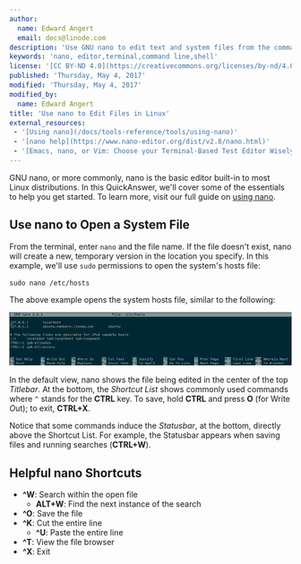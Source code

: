 ```yaml
---
author:
  name: Edward Angert
  email: docs@linode.com
description: 'Use GNU nano to edit text and system files from the command line.'
keywords: 'nano, editor,terminal,command line,shell'
license: '[CC BY-ND 4.0](https://creativecommons.org/licenses/by-nd/4.0)'
published: 'Thursday, May 4, 2017'
modified: 'Thursday, May 4, 2017'
modified_by:
  name: Edward Angert
title: 'Use nano to Edit Files in Linux'
external_resources:
 - '[Using nano](/docs/tools-reference/tools/using-nano)'
 - '[nano help](https://www.nano-editor.org/dist/v2.8/nano.html)'
 - '[Emacs, nano, or Vim: Choose your Terminal-Based Test Editor Wisely](https://medium.com/linode-cube/emacs-nano-or-vim-choose-your-terminal-based-text-editor-wisely-8f3826c92a68)'
---
```


GNU nano, or more commonly, nano is the basic editor built-in to most Linux distributions. In this QuickAnswer, we'll cover some of the essentials to help you get started.
To learn more, visit our full guide on [using nano](/docs/tools-reference/tools/using-nano).

## Use nano to Open a System File

From the terminal, enter `nano` and the file name. If the file doesn't exist, nano will create a new, temporary version in the location you specify. In this example, we'll use `sudo` permissions to open the system's hosts file:

    sudo nano /etc/hosts

The above example opens the system hosts file, similar to the following:

![Ubuntu hosts file in nano](/docs/assets/nano-hosts-ubuntu.png "Ubuntu hosts file in nano")

In the default view, nano shows the file being edited in the center of the top *Titlebar*. At the bottom, the *Shortcut List* shows commonly used commands where `^` stands for the **CTRL** key. To save, hold **CTRL** and press **O** (for Write *O*ut); to exit, **CTRL+X**.

Notice that some commands induce the *Statusbar*, at the bottom, directly above the Shortcut List. For example, the Statusbar appears when saving files and running searches (**CTRL+W**).

## Helpful nano Shortcuts

* **^W**: Search within the open file
  * **ALT+W**: Find the next instance of the search
* **^O**: Save the file
* **^K**: Cut the entire line
  * **^U**: Paste the entire line
* **^T**: View the file browser
* **^X**: Exit

